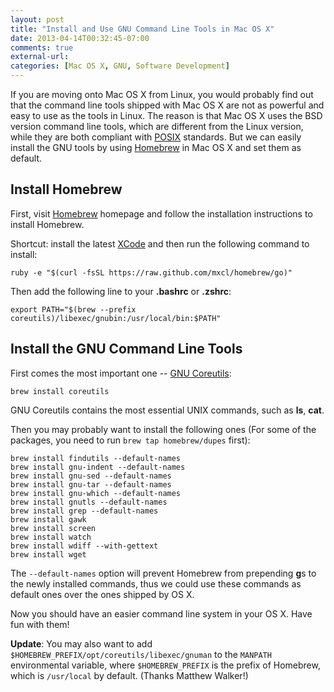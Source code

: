 ```yaml
---
layout: post
title: "Install and Use GNU Command Line Tools in Mac OS X"
date: 2013-04-14T00:32:45-07:00
comments: true
external-url: 
categories: [Mac OS X, GNU, Software Development]
---
```


If you are moving onto Mac OS X from Linux, you would probably find out that
the command line tools shipped with Mac OS X are not as powerful and easy to
use as the tools in Linux. The reason is that Mac OS X uses the BSD version
command line tools, which are different from the Linux version, while they are
both compliant with [POSIX][] standards. But we can easily install the GNU
tools by using [Homebrew][] in Mac OS X and set them as default.

<!-- more -->

## Install Homebrew

First, visit [Homebrew][] homepage and follow the installation instructions to
install Homebrew.

Shortcut: install the latest [XCode]() and then run the following command to
install:

    ruby -e "$(curl -fsSL https://raw.github.com/mxcl/homebrew/go)"

Then add the following line to your **.bashrc** or **.zshrc**:

    export PATH="$(brew --prefix coreutils)/libexec/gnubin:/usr/local/bin:$PATH"

## Install the GNU Command Line Tools

First comes the most important one -- [GNU Coreutils][]:

    brew install coreutils

GNU Coreutils contains the most essential UNIX commands, such as **ls**,
**cat**.

Then you may probably want to install the following ones (For some of the packages, you need to run `brew tap
homebrew/dupes` first):

    brew install findutils --default-names
    brew install gnu-indent --default-names
    brew install gnu-sed --default-names
    brew install gnu-tar --default-names
    brew install gnu-which --default-names
    brew install gnutls --default-names
    brew install grep --default-names
    brew install gawk
    brew install screen
    brew install watch
    brew install wdiff --with-gettext
    brew install wget

The `--default-names` option will prevent Homebrew from prepending **g**s to
the newly installed commands, thus we could use these commands as default ones
over the ones shipped by OS X.

Now you should have an easier command line system in your OS X. Have fun with
them!

**Update**: You may also want to add `$HOMEBREW_PREFIX/opt/coreutils/libexec/gnuman` to the `MANPATH` environmental
variable, where `$HOMEBREW_PREFIX` is the prefix of Homebrew, which is `/usr/local` by default. (Thanks Matthew Walker!)



[GNU Coreutils]: http://en.wikipedia.org/wiki/GNU_Core_Utilities
[Homebrew]: http://brew.sh
[POSIX]: http://en.wikipedia.org/wiki/POSIX
[XCode]: https://developer.apple.com/xcode/

